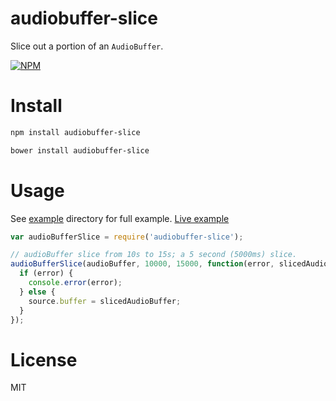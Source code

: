 # audiobuffer-slice

Slice out a portion of an `AudioBuffer`.

[![NPM](https://nodei.co/npm/audiobuffer-slice.png)](https://nodei.co/npm/audiobuffer-slice)

# Install

```bash
npm install audiobuffer-slice
```

```bash
bower install audiobuffer-slice
```

# Usage

See [example](https://github.com/miguelmota/audiobuffer-slice/tree/master/example) directory for full example. [Live example](https://lab.miguelmota.com/audiobuffer-slice/example)

```javascript
var audioBufferSlice = require('audiobuffer-slice');

// audioBuffer slice from 10s to 15s; a 5 second (5000ms) slice.
audioBufferSlice(audioBuffer, 10000, 15000, function(error, slicedAudioBuffer) {
  if (error) {
    console.error(error);
  } else {
    source.buffer = slicedAudioBuffer;
  }
});
```

# License

MIT
